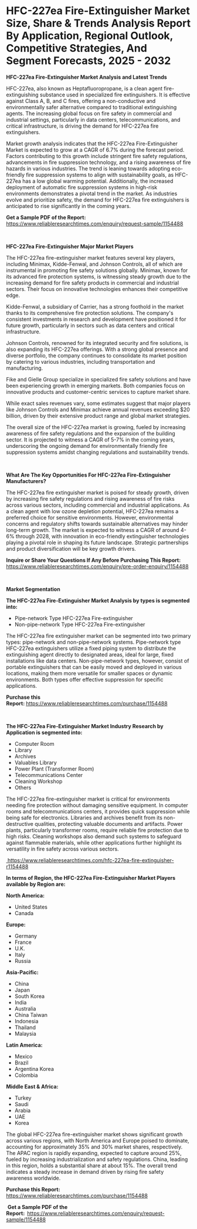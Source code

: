 <p><h1>HFC-227ea Fire-Extinguisher Market Size, Share & Trends Analysis Report By Application, Regional Outlook, Competitive Strategies, And Segment Forecasts, 2025 - 2032</h1></p><p><strong>HFC-227ea Fire-Extinguisher Market Analysis and Latest Trends</strong></p>
<p><p>HFC-227ea, also known as Heptafluoropropane, is a clean agent fire-extinguishing substance used in specialized fire extinguishers. It is effective against Class A, B, and C fires, offering a non-conductive and environmentally safer alternative compared to traditional extinguishing agents. The increasing global focus on fire safety in commercial and industrial settings, particularly in data centers, telecommunications, and critical infrastructure, is driving the demand for HFC-227ea fire extinguishers.</p><p>Market growth analysis indicates that the HFC-227ea Fire-Extinguisher Market is expected to grow at a CAGR of 6.7% during the forecast period. Factors contributing to this growth include stringent fire safety regulations, advancements in fire suppression technology, and a rising awareness of fire hazards in various industries. The trend is leaning towards adopting eco-friendly fire suppression systems to align with sustainability goals, as HFC-227ea has a low global warming potential. Additionally, the increased deployment of automatic fire suppression systems in high-risk environments demonstrates a pivotal trend in the market. As industries evolve and prioritize safety, the demand for HFC-227ea fire extinguishers is anticipated to rise significantly in the coming years.</p></p>
<p><strong>Get a Sample PDF of the Report:&nbsp;</strong> <a href="https://www.reliableresearchtimes.com/enquiry/request-sample/1154488?utm_campaign=2273&utm_medium=2&utm_source=Github&utm_content=ia&utm_term=12042025&utm_id=hfc-227ea-fire-extinguisher">https://www.reliableresearchtimes.com/enquiry/request-sample/1154488</a></p>
<p>&nbsp;</p>
<p><strong>HFC-227ea Fire-Extinguisher Major Market Players</strong></p>
<p><p>The HFC-227ea fire-extinguisher market features several key players, including Minimax, Kidde-Fenwal, and Johnson Controls, all of which are instrumental in promoting fire safety solutions globally. Minimax, known for its advanced fire protection systems, is witnessing steady growth due to the increasing demand for fire safety products in commercial and industrial sectors. Their focus on innovative technologies enhances their competitive edge. </p><p>Kidde-Fenwal, a subsidiary of Carrier, has a strong foothold in the market thanks to its comprehensive fire protection solutions. The company's consistent investments in research and development have positioned it for future growth, particularly in sectors such as data centers and critical infrastructure. </p><p>Johnson Controls, renowned for its integrated security and fire solutions, is also expanding its HFC-227ea offerings. With a strong global presence and diverse portfolio, the company continues to consolidate its market position by catering to various industries, including transportation and manufacturing.</p><p>Fike and Gielle Group specialize in specialized fire safety solutions and have been experiencing growth in emerging markets. Both companies focus on innovative products and customer-centric services to capture market share.</p><p>While exact sales revenues vary, some estimates suggest that major players like Johnson Controls and Minimax achieve annual revenues exceeding $20 billion, driven by their extensive product range and global market strategies.</p><p>The overall size of the HFC-227ea market is growing, fueled by increasing awareness of fire safety regulations and the expansion of the building sector. It is projected to witness a CAGR of 5-7% in the coming years, underscoring the ongoing demand for environmentally friendly fire suppression systems amidst changing regulations and sustainability trends.</p></p>
<p>&nbsp;</p>
<p><strong>What Are The Key Opportunities For HFC-227ea Fire-Extinguisher Manufacturers?</strong></p>
<p><p>The HFC-227ea fire extinguisher market is poised for steady growth, driven by increasing fire safety regulations and rising awareness of fire risks across various sectors, including commercial and industrial applications. As a clean agent with low ozone depletion potential, HFC-227ea remains a preferred choice for sensitive environments. However, environmental concerns and regulatory shifts towards sustainable alternatives may hinder long-term growth. The market is expected to witness a CAGR of around 4-6% through 2028, with innovation in eco-friendly extinguisher technologies playing a pivotal role in shaping its future landscape. Strategic partnerships and product diversification will be key growth drivers.</p></p>
<p><strong>Inquire or Share Your Questions If Any Before Purchasing This Report:</strong> <a href="https://www.reliableresearchtimes.com/enquiry/pre-order-enquiry/1154488?utm_campaign=2273&utm_medium=2&utm_source=Github&utm_content=ia&utm_term=12042025&utm_id=hfc-227ea-fire-extinguisher">https://www.reliableresearchtimes.com/enquiry/pre-order-enquiry/1154488</a></p>
<p>&nbsp;</p>
<p><strong>Market Segmentation</strong></p>
<p><strong>The HFC-227ea Fire-Extinguisher Market Analysis by types is segmented into:</strong></p>
<p><ul><li>Pipe-network Type HFC-227ea Fire-extinguisher</li><li>Non-pipe-network Type HFC-227ea Fire-extinguisher</li></ul></p>
<p><p>The HFC-227ea fire extinguisher market can be segmented into two primary types: pipe-network and non-pipe-network systems. Pipe-network type HFC-227ea extinguishers utilize a fixed piping system to distribute the extinguishing agent directly to designated areas, ideal for large, fixed installations like data centers. Non-pipe-network types, however, consist of portable extinguishers that can be easily moved and deployed in various locations, making them more versatile for smaller spaces or dynamic environments. Both types offer effective suppression for specific applications.</p></p>
<p><strong>Purchase this Report:&nbsp;</strong><a href="https://www.reliableresearchtimes.com/purchase/1154488?utm_campaign=2273&utm_medium=2&utm_source=Github&utm_content=ia&utm_term=12042025&utm_id=hfc-227ea-fire-extinguisher">https://www.reliableresearchtimes.com/purchase/1154488</a></p>
<p>&nbsp;</p>
<p><strong>The HFC-227ea Fire-Extinguisher Market Industry Research by Application is segmented into:</strong></p>
<p><ul><li>Computer Room</li><li>Library</li><li>Archives</li><li>Valuables Library</li><li>Power Plant (Transformer Room)</li><li>Telecommunications Center</li><li>Cleaning Workshop</li><li>Others</li></ul></p>
<p><p>The HFC-227ea fire-extinguisher market is critical for environments needing fire protection without damaging sensitive equipment. In computer rooms and telecommunications centers, it provides quick suppression while being safe for electronics. Libraries and archives benefit from its non-destructive qualities, protecting valuable documents and artifacts. Power plants, particularly transformer rooms, require reliable fire protection due to high risks. Cleaning workshops also demand such systems to safeguard against flammable materials, while other applications further highlight its versatility in fire safety across various sectors.</p></p>
<p><a href="https://www.reliableresearchtimes.com/hfc-227ea-fire-extinguisher-r1154488?utm_campaign=2273&utm_medium=2&utm_source=Github&utm_content=ia&utm_term=12042025&utm_id=hfc-227ea-fire-extinguisher">&nbsp;https://www.reliableresearchtimes.com/hfc-227ea-fire-extinguisher-r1154488</a></p>
<p><strong>In terms of Region, the HFC-227ea Fire-Extinguisher Market Players available by Region are:</strong></p>
<p>
    <p> <strong> North America: </strong>
        <ul>
            <li>United States</li>
            <li>Canada</li>
        </ul>
        </p> 
    <p> <strong> Europe: </strong>
        <ul>
            <li>Germany</li>
            <li>France</li>
            <li>U.K.</li>
            <li>Italy</li>
            <li>Russia</li>
        </ul>
        </p> 
    <p> <strong> Asia-Pacific: </strong>
        <ul>
            <li>China</li>
            <li>Japan</li>
            <li>South Korea</li>
            <li>India</li>
            <li>Australia</li>
            <li>China Taiwan</li>
            <li>Indonesia</li>
            <li>Thailand</li>
            <li>Malaysia</li>
        </ul>
        </p> 
    <p> <strong> Latin America: </strong>
        <ul>
            <li>Mexico</li>
            <li>Brazil</li>
            <li>Argentina Korea</li>
            <li>Colombia</li>
        </ul>
        </p> 
    <p> <strong> Middle East & Africa: </strong>
        <ul>
            <li>Turkey</li>
            <li>Saudi</li>
            <li>Arabia</li>
            <li>UAE</li>
            <li>Korea</li>
        </ul>
    </p>
    </p>
<p><p>The global HFC-227ea fire-extinguisher market shows significant growth across various regions, with North America and Europe poised to dominate, accounting for approximately 35% and 30% market shares, respectively. The APAC region is rapidly expanding, expected to capture around 25%, fueled by increasing industrialization and safety regulations. China, leading in this region, holds a substantial share at about 15%. The overall trend indicates a steady increase in demand driven by rising fire safety awareness worldwide.</p></p>
<p><strong>Purchase this Report: </strong><a href="https://www.reliableresearchtimes.com/purchase/1154488?utm_campaign=2273&utm_medium=2&utm_source=Github&utm_content=ia&utm_term=12042025&utm_id=hfc-227ea-fire-extinguisher">https://www.reliableresearchtimes.com/purchase/1154488</a></p>
<p>&nbsp;<strong>Get a Sample PDF of the Report:&nbsp;&nbsp;</strong><a href="https://www.reliableresearchtimes.com/enquiry/request-sample/1154488?utm_campaign=2273&utm_medium=2&utm_source=Github&utm_content=ia&utm_term=12042025&utm_id=hfc-227ea-fire-extinguisher">https://www.reliableresearchtimes.com/enquiry/request-sample/1154488</a></p>
<p><strong></strong></p>
<p><p></p><p></p><p></p></p>